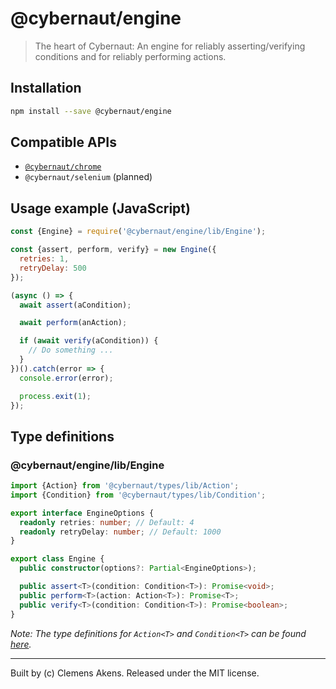 # @cybernaut/engine

> The heart of Cybernaut: An engine for reliably asserting/verifying conditions and for reliably performing actions.

## Installation

```sh
npm install --save @cybernaut/engine
```

## Compatible APIs

- [`@cybernaut/chrome`][cybernaut-chrome]
- `@cybernaut/selenium` (planned)

## Usage example (JavaScript)

```js
const {Engine} = require('@cybernaut/engine/lib/Engine');

const {assert, perform, verify} = new Engine({
  retries: 1,
  retryDelay: 500
});

(async () => {
  await assert(aCondition);

  await perform(anAction);

  if (await verify(aCondition)) {
    // Do something ...
  }
})().catch(error => {
  console.error(error);

  process.exit(1);
});
```

## Type definitions

### @cybernaut/engine/lib/Engine

```ts
import {Action} from '@cybernaut/types/lib/Action';
import {Condition} from '@cybernaut/types/lib/Condition';

export interface EngineOptions {
  readonly retries: number; // Default: 4
  readonly retryDelay: number; // Default: 1000
}

export class Engine {
  public constructor(options?: Partial<EngineOptions>);

  public assert<T>(condition: Condition<T>): Promise<void>;
  public perform<T>(action: Action<T>): Promise<T>;
  public verify<T>(condition: Condition<T>): Promise<boolean>;
}
```

*Note: The type definitions for `Action<T>` and `Condition<T>` can be found [here][cybernaut-types-type-definitions].*

---
Built by (c) Clemens Akens. Released under the MIT license.

[cybernaut-chrome]: https://github.com/clebert/cybernaut/tree/master/%40cybernaut/chrome
[cybernaut-types-type-definitions]: https://github.com/clebert/cybernaut/tree/master/%40cybernaut/types#type-definitions
